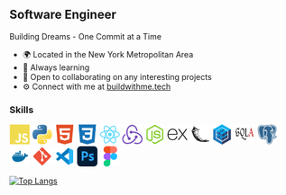 Software Engineer
-----------------
Building Dreams - One Commit at a Time

* 🌍 Located in the New York Metropolitan Area
* 🧠 Always learning
* 🤝 Open to collaborating on any interesting projects
* ⚙️ Connect with me at [buildwithme.tech](https://buildwithme.tech/)
<!-- * 📫 You can contact me at [tony@buildwithme.tech](mailto:tony@buildwithme.tech) -->

### Skills

<p align="left">
<a href="https://developer.mozilla.org/en-US/docs/Web/JavaScript" target="_blank" rel="noreferrer"><img src="https://raw.githubusercontent.com/triplegdev/readme-generator/main/public/icons/skills/javascript-colored.svg" width="36" height="36" alt="JavaScript" /></a>
<!-- <a href="https://www.typescriptlang.org/" target="_blank" rel="noreferrer"><img src="https://raw.githubusercontent.com/triplegdev/readme-generator/main/public/icons/skills/typescript-colored.svg" width="36" height="36" alt="TypeScript" /></a> -->
<a href="https://www.python.org/" target="_blank" rel="noreferrer"><img src="https://raw.githubusercontent.com/triplegdev/readme-generator/main/public/icons/skills/python-colored.svg" width="36" height="36" alt="Python" /></a>
<a href="https://developer.mozilla.org/en-US/docs/Glossary/HTML5" target="_blank" rel="noreferrer"><img src="https://raw.githubusercontent.com/triplegdev/readme-generator/main/public/icons/skills/html5-colored.svg" width="36" height="36" alt="HTML5" /></a>
<a href="https://www.w3.org/TR/CSS/#css" target="_blank" rel="noreferrer"><img src="https://raw.githubusercontent.com/triplegdev/readme-generator/main/public/icons/skills/css3-colored.svg" width="36" height="36" alt="CSS3" /></a>
<a href="https://reactjs.org/" target="_blank" rel="noreferrer"><img src="https://raw.githubusercontent.com/triplegdev/readme-generator/main/public/icons/skills/react-colored.svg" width="36" height="36" alt="React" /></a>
<!-- <a href="https://nextjs.org/docs" target="_blank" rel="noreferrer"><img src="https://raw.githubusercontent.com/triplegdev/readme-generator/main/public/icons/skills/nextjs-colored.svg" width="36" height="36" alt="NextJs" /></a> -->
<a href="https://redux.js.org/" target="_blank" rel="noreferrer"><img src="https://raw.githubusercontent.com/triplegdev/readme-generator/main/public/icons/skills/redux-colored.svg" width="36" height="36" alt="Redux" /></a>
<!-- <a href="https://tailwindcss.com/" target="_blank" rel="noreferrer"><img src="https://raw.githubusercontent.com/triplegdev/readme-generator/main/public/icons/skills/tailwindcss-colored.svg" width="36" height="36" alt="TailwindCSS" /></a> -->
<!-- <a href="https://sass-lang.com/" target="_blank" rel="noreferrer"><img src="https://raw.githubusercontent.com/triplegdev/readme-generator/main/public/icons/skills/sass-colored.svg" width="36" height="36" alt="Sass" /></a> -->
<!-- <a href="https://getbootstrap.com/" target="_blank" rel="noreferrer"><img src="https://raw.githubusercontent.com/triplegdev/readme-generator/main/public/icons/skills/bootstrap-colored.svg" width="36" height="36" alt="Bootstrap" /></a> -->
<a href="https://nodejs.org/en/" target="_blank" rel="noreferrer"><img src="https://raw.githubusercontent.com/triplegdev/readme-generator/main/public/icons/skills/nodejs-colored.svg" width="36" height="36" alt="NodeJS" /></a>
<a href="https://expressjs.com/" target="_blank" rel="noreferrer"><img src="https://raw.githubusercontent.com/triplegdev/readme-generator/main/public/icons/skills/express-colored.svg" width="36" height="36" alt="Express" /></a>
<a href="https://flask.palletsprojects.com/en/2.0.x/" target="_blank" rel="noreferrer"><img src="https://raw.githubusercontent.com/triplegdev/readme-generator/main/public/icons/skills/flask-colored.svg" width="36" height="36" alt="Flask" /></a>
<a href="https://sequelize.org/" target="_blank" rel="noreferrer"><img src="https://raw.githubusercontent.com/triplegdev/readme-generator/main/public/icons/skills/sequelize-colored.svg" width="36" height="36" alt="Sequelize" /></a>
<a href="https://www.sqlalchemy.org/" target="_blank" rel="noreferrer"><img src="https://raw.githubusercontent.com/triplegdev/readme-generator/main/public/icons/skills/sqlalchemy-colored.svg" width="36" height="36" alt="SQLAlchemy" /></a>
<a href="https://www.postgresql.org/" target="_blank" rel="noreferrer"><img src="https://raw.githubusercontent.com/triplegdev/readme-generator/main/public/icons/skills/postgresql-colored.svg" width="36" height="36" alt="PostgreSQL" /></a>
<!-- <a href="https://www.mongodb.com/" target="_blank" rel="noreferrer"><img src="https://raw.githubusercontent.com/triplegdev/readme-generator/main/public/icons/skills/mongodb-colored.svg" width="36" height="36" alt="MongoDB" /></a>
<a href="https://www.mysql.com/" target="_blank" rel="noreferrer"><img src="https://raw.githubusercontent.com/triplegdev/readme-generator/main/public/icons/skills/mysql-colored.svg" width="36" height="36" alt="MySQL" /></a> -->
<a href="https://www.docker.com/" target="_blank" rel="noreferrer"><img src="https://raw.githubusercontent.com/triplegdev/readme-generator/main/public/icons/skills/docker-colored.svg" width="36" height="36" alt="Docker" /></a>
<a href="https://git-scm.com/" target="_blank" rel="noreferrer"><img src="https://raw.githubusercontent.com/triplegdev/readme-generator/main/public/icons/skills/git-colored.svg" width="36" height="36" alt="Git" /></a>
<a href="https://code.visualstudio.com/" target="_blank" rel="noreferrer"><img src="https://raw.githubusercontent.com/triplegdev/readme-generator/main/public/icons/skills/vscode-colored.svg" width="36" height="36" alt="VSCode" /></a>
<a href="https://www.adobe.com/uk/products/photoshop.html" target="_blank" rel="noreferrer"><img src="https://raw.githubusercontent.com/triplegdev/readme-generator/main/public/icons/skills/photoshop-colored.svg" width="36" height="36" alt="Photoshop" /></a>
<a href="https://www.figma.com/" target="_blank" rel="noreferrer"><img src="https://raw.githubusercontent.com/triplegdev/readme-generator/main/public/icons/skills/figma-colored.svg" width="36" height="36" alt="Figma" /></a>
</p>


[![Top Langs](https://github-readme-stats.vercel.app/api/top-langs/?username=triplegdev&layout=compact)](https://github.com/anuraghazra/github-readme-stats)
